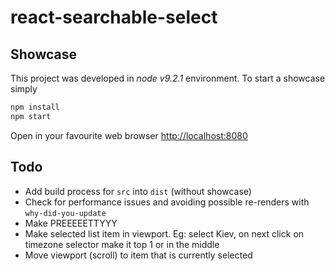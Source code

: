 # react-searchable-select

## Showcase

This project was developed in *node v9.2.1* environment. To start a showcase simply

```bash
npm install
npm start
```

Open in your favourite web browser [http://localhost:8080](http://localhost:8080)

## Todo

- Add build process for `src` into `dist` (without showcase)
- Check for performance issues and avoiding possible re-renders with `why-did-you-update`
- Make PREEEEETTYYY
- Make selected list item in viewport. Eg: select Kiev, on next click on timezone selector make it top 1 or in the middle
- Move viewport (scroll) to item that is currently selected

